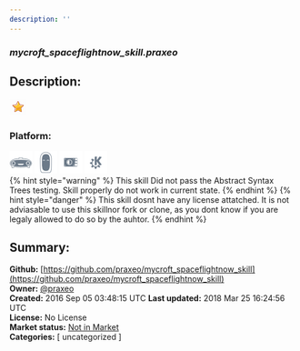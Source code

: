 ```yaml
---
description: ''
---
```


### _mycroft_spaceflightnow_skill.praxeo_  
## Description:  
  
  
![](../.gitbook/assets/star.png)  
  
### Platform:  
 ![Mark I](../.gitbook/assets/mark-1-icon.png)  ![Mark II](../.gitbook/assets/mark-2-icon.png)  ![Picroft](../.gitbook/assets/picroft-icon.png)  ![plasmoid](../.gitbook/assets/kde.png)   
{% hint style="warning" %}
This skill Did not pass the Abstract Syntax Trees testing. Skill properly do not work in current state.
{% endhint %}
{% hint style="danger" %}
This skill dosnt have any license attatched. It is not adviasable to use this skillnor fork or clone, as you dont know if you are legaly allowed to do so by the auhtor.
{% endhint %}
  
## Summary:  
**Github:** [https://github.com/praxeo/mycroft_spaceflightnow_skill](https://github.com/praxeo/mycroft_spaceflightnow_skill)  
**Owner:** [@praxeo](https://github.com/praxeo)  
**Created:** 2016 Sep 05 03:48:15 UTC  **Last updated:** 2018 Mar 25 16:24:56 UTC  
**License:** No License  
**Market status:** [Not in Market](https://market.mycroft.ai/skill/)  
**Categories:** [ uncategorized ]   

